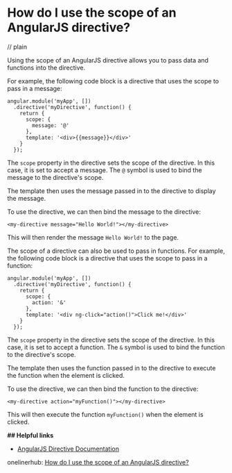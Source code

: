 # How do I use the scope of an AngularJS directive?
// plain

Using the scope of an AngularJS directive allows you to pass data and functions into the directive.

For example, the following code block is a directive that uses the scope to pass in a message:
```
angular.module('myApp', [])
  .directive('myDirective', function() {
    return {
      scope: {
        message: '@'
      },
      template: '<div>{{message}}</div>'
    }
  });
```

The `scope` property in the directive sets the scope of the directive. In this case, it is set to accept a message. The `@` symbol is used to bind the message to the directive's scope.

The template then uses the message passed in to the directive to display the message.

To use the directive, we can then bind the message to the directive:
```
<my-directive message="Hello World!"></my-directive>
```

This will then render the message `Hello World!` to the page.

The scope of a directive can also be used to pass in functions. For example, the following code block is a directive that uses the scope to pass in a function:
```
angular.module('myApp', [])
  .directive('myDirective', function() {
    return {
      scope: {
        action: '&'
      },
      template: '<div ng-click="action()">Click me!</div>'
    }
  });
```

The `scope` property in the directive sets the scope of the directive. In this case, it is set to accept a function. The `&` symbol is used to bind the function to the directive's scope.

The template then uses the function passed in to the directive to execute the function when the element is clicked.

To use the directive, we can then bind the function to the directive:
```
<my-directive action="myFunction()"></my-directive>
```

This will then execute the function `myFunction()` when the element is clicked.

**## Helpful links**
- [AngularJS Directive Documentation](https://docs.angularjs.org/guide/directive)

onelinerhub: [How do I use the scope of an AngularJS directive?](https://onelinerhub.com/angularjs/how-do-i-use-the-scope-of-an-angularjs-directive)